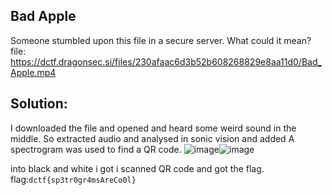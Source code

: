## Bad Apple
Someone stumbled upon this file in a secure server. What could it mean?
file: https://dctf.dragonsec.si/files/230afaac6d3b52b608268829e8aa11d0/Bad_Apple.mp4

## Solution:
I downloaded the file and opened and heard some weird sound in the middle. So extracted audio and analysed in sonic vision and added A spectrogram was used to find a QR code.
![image](https://user-images.githubusercontent.com/78896740/118483703-f82f5a00-b733-11eb-9b1e-d2d4637ca63e.png)![image](https://user-images.githubusercontent.com/78896740/118483934-43e20380-b734-11eb-9114-c45f4a2af5c6.png)

into black and white i got 
 i scanned QR code and got the flag.
 flag:`dctf{sp3tr0gr4msAreCo0l}`
